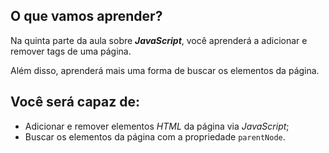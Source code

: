 ## O que vamos aprender?

Na quinta parte da aula sobre **_JavaScript_**, você aprenderá a adicionar e remover tags de uma página.

Além disso, aprenderá mais uma forma de buscar os elementos da página.

## Você será capaz de:

- Adicionar e remover elementos _HTML_ da página via _JavaScript_;
- Buscar os elementos da página com a propriedade `parentNode`.